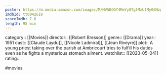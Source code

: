 ```yaml
---
poster: https://m.media-amazon.com/images/M/MV5BOGY4MmYyOTgtMzU1My00NzgyLWJiOTctYWJlNDhlYzczOTI1XkEyXkFqcGdeQXVyMTA0MTM5NjI2._V1_SX300.jpg
imdbId: tt0042619
scoreImdb: 7.8
length: 95 min
---
```


category:: [[Movies]]
director:: [[Robert Bresson]]
genre:: [[Drama]]
year:: 1951
cast:: [[Claude Laydu]], [[Nicole Ladmiral]], [[Jean Riveyre]]
plot:: A young priest taking over the parish at Ambricourt tries to fulfill his duties even as he fights a mysterious stomach ailment.
watchlist:: [[2023-05-04]]
rating::

#movies 

